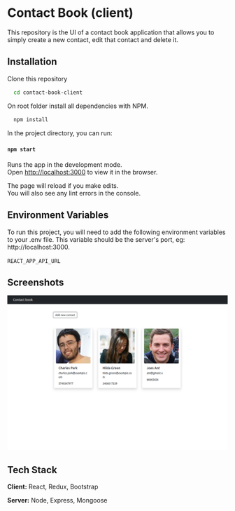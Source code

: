 # Contact Book (client)

This repository is the UI of a contact book application that allows you to simply create a new contact, edit that contact and delete it.


## Installation

Clone this repository

```bash
  cd contact-book-client
```
On root folder install all dependencies with NPM.
```bash
  npm install
```

In the project directory, you can run:

#### `npm start`

Runs the app in the development mode.\
Open [http://localhost:3000](http://localhost:3000) to view it in the browser.

The page will reload if you make edits.\
You will also see any lint errors in the console.

## Environment Variables

To run this project, you will need to add the following environment variables to your .env file.
This variable should be the server's port, eg: http://localhost:3000. 


`REACT_APP_API_URL`

## Screenshots

![App Screenshot](./public/screenshots/contact-book_dashboard.png)


## Tech Stack

**Client:** React, Redux, Bootstrap

**Server:** Node, Express, Mongoose

